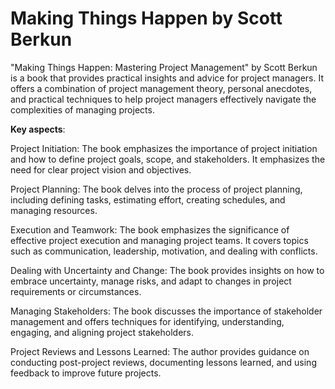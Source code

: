 # Making Things Happen by Scott Berkun

"Making Things Happen: Mastering Project Management" by Scott Berkun is a book that provides practical insights and advice for project managers. It offers a combination of project management theory, personal anecdotes, and practical techniques to help project managers effectively navigate the complexities of managing projects.

**Key aspects**:

Project Initiation: The book emphasizes the importance of project initiation and how to define project goals, scope, and stakeholders. It emphasizes the need for clear project vision and objectives.

Project Planning: The book delves into the process of project planning, including defining tasks, estimating effort, creating schedules, and managing resources.

Execution and Teamwork: The book emphasizes the significance of effective project execution and managing project teams. It covers topics such as communication, leadership, motivation, and dealing with conflicts.

Dealing with Uncertainty and Change: The book provides insights on how to embrace uncertainty, manage risks, and adapt to changes in project requirements or circumstances.

Managing Stakeholders: The book discusses the importance of stakeholder management and offers techniques for identifying, understanding, engaging, and aligning project stakeholders.

Project Reviews and Lessons Learned: The author provides guidance on conducting post-project reviews, documenting lessons learned, and using feedback to improve future projects.
